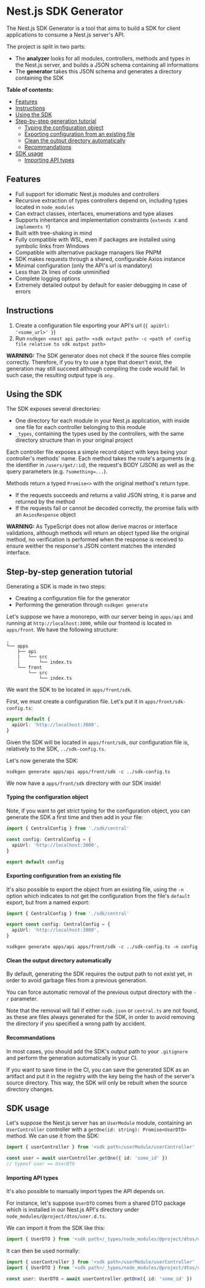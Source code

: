 # Nest.js SDK Generator

The Nest.js SDK Generator is a tool that aims to build a SDK for client applications to consume a Nest.js server's API.

The project is split in two parts:

- The **analyzer** looks for all modules, controllers, methods and types in the Nest.js server, and builds a JSON schema containing all informations
- The **generator** takes this JSON schema and generates a directory containing the SDK

**Table of contents:**

- [Features](#features)
- [Instructions](#instructions)
- [Using the SDK](#using-the-sdk)
- [Step-by-step generation tutorial](#step-by-step-generation-tutorial)
    - [Typing the configuration object](#typing-the-configuration-object)
    - [Exporting configuration from an existing file](#exporting-configuration-from-an-existing-file)
    - [Clean the output directory automatically](#clean-the-output-directory-automatically)
    - [Recommandations](#recommandations)
- [SDK usage](#sdk-usage)
    - [Importing API types](#importing-api-types)

## Features

- Full support for idiomatic Nest.js modules and controllers
- Recursive extraction of types controllers depend on, including types located in `node_modules`
- Can extract classes, interfaces, enumerations and type aliases
- Supports inheritance and implementation constraints (`extends X` and `implements Y`)
- Built with tree-shaking in mind
- Fully compatible with WSL, even if packages are installed using symbolic links from Windows
- Compatible with alternative package managers like PNPM
- SDK makes requests through a shared, configurable Axios instance
- Minimal configuration (only the API's url is mandatory)
- Less than 2k lines of code unminified
- Complete logging options
- Extremely detailed output by default for easier debugging in case of errors

## Instructions

1. Create a configuration file exporting your API's url (`{ apiUrl: '<some_url>' }`)
2. Run `nsdkgen <nest api path> <sdk output path> -c <path of config file relative to sdk output path>`

**WARNING:** The SDK generator does not check if the source files compile correctly. Therefore, if you try to use a type that doesn't exist, the generation may still succeed although compiling the code would fail. In such case, the resulting output type is `any`.

## Using the SDK

The SDK exposes several directories:

- One directory for each module in your Nest.js application, with inside one file for each controller belonging to this module
- `_types`, containing the types used by the controllers, with the same directory structure than in your original project

Each controller file exposes a simple record object with keys being your controller's methods' name. Each method takes the route's arguments (e.g. the identifier in `/users/get/:id`), the request's BODY (JSON) as well as the query parameters (e.g. `?something=...`).

Methods return a typed `Promise<>` with the original method's return type.

- If the requests succeeds and returns a valid JSON string, it is parse and returned by the method
- If the requests fail or cannot be decoded correctly, the promise fails with an `AxiosResponse` object

**WARNING:** As TypeScript does not allow derive macros or interface validations, although methods will return an object typed like the original method, no verification is performed when the response is received to ensure weither the response's JSON content matches the intended interface.

## Step-by-step generation tutorial

Generating a SDK is made in two steps:

- Creating a configuration file for the generator
- Performing the generation through `nsdkgen generate`

Let's suppose we have a monorepo, with our server being in `apps/api` and running at `http://localhost:3000`, while our frontend is located in `apps/front`. We have the following structure:

```
.
└── apps
    ├── api
    |   └── src
    |       └── index.ts
    └── front
        └── src
            └── index.ts
```

We want the SDK to be located in `apps/front/sdk`.

First, we must create a configuration file. Let's put it in `apps/front/sdk-config.ts`:

```typescript
export default {
  apiUrl: 'http://localhost:3000',
}
```

Given the SDK will be located in `apps/front/sdk`, our configuration file is, relatively to the SDK, `../sdk-config.ts`.

Let's now generate the SDK:

```shell
nsdkgen generate apps/api apps/front/sdk -c ../sdk-config.ts
```

We now have a `apps/front/sdk` directory with our SDK inside!

#### Typing the configuration object

Note, if you want to get strict typing for the configuration object, you can generate the SDK a first time and then add in your file:

```typescript
import { CentralConfig } from './sdk/central'

const config: CentralConfig = {
  apiUrl: 'http://localhost:3000',
}

export default config
```

#### Exporting configuration from an existing file

It's also possible to export the object from an existing file, using the `-n` option which indicates to not get the configuration from the file's `default` export, but from a named export:

```typescript
import { CentralConfig } from './sdk/central'

export const config: CentralConfig = {
  apiUrl: 'http://localhost:3000',
}
```

```shell
nsdkgen generate apps/api apps/front/sdk -c ../sdk-config.ts -n config
```

#### Clean the output directory automatically

By default, generating the SDK requires the output path to not exist yet, in order to avoid garbage files from a previous generation.

You can force automatic removal of the previous output directory with the `-r` parameter.

Note that the removal will fail if either `nsdk.json` or `central.ts` are not found, as these are files always generated for the SDK, in order to avoid removing the directory if you specified a wrong path by accident.

#### Recommandations

In most cases, you should add the SDK's output path to your `.gitignore` and perform the generation automatically in your CI.

If you want to save time in the CI, you can save the generated SDK as an artifact and put it in the registry with the key being the hash of the server's source directory. This way, the SDK will only be rebuilt when the source directory changes.

## SDK usage

Let's suppose the Nest.js server has an `UserModule` module, containing an `UserController` controller with a `getOne(id: string): Promise<UserDTO>` method. We can use it from the SDK:

```typescript
import { userController } from '<sdk path>/userModule/userController'

const user = await userController.getOne({ id: 'some_id' })
// typeof user == UserDTO
```

#### Importing API types

It's also possible to manually import types the API depends on.

For instance, let's suppose `UserDTO` comes from a shared DTO package which is installed in our Nest.js API's directory under `node_modules/@project/dtos/user.d.ts`.

We can import it from the SDK like this:

```typescript
import { UserDTO } from '<sdk path>/_types/node_modules/@project/dtos/user.d'
```

It can then be used normally:

```typescript
import { userController } from '<sdk path>/userModule/userController'
import { UserDTO } from '<sdk path>/_types/node_modules/@project/dtos/user.d'

const user: UserDTO = await userController.getOne({ id: 'some_id' })
```
